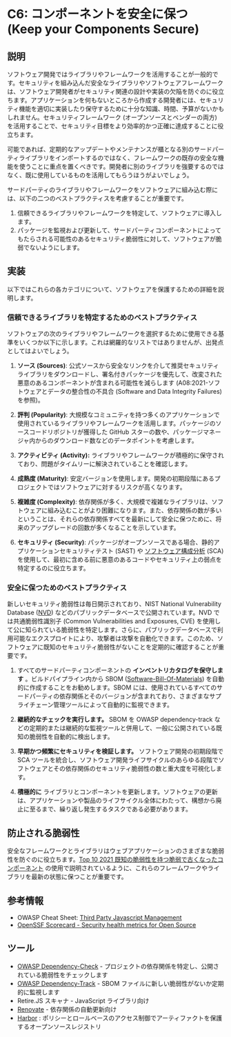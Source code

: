 # C6: コンポーネントを安全に保つ (Keep your Components Secure)

## 説明

ソフトウェア開発ではライブラリやフレームワークを活用することが一般的です。セキュリティを組み込んだ安全なライブラリやソフトウェアフレームワークは、ソフトウェア開発者がセキュリティ関連の設計や実装の欠陥を防ぐのに役立ちます。アプリケーションを何もないところから作成する開発者には、セキュリティ機能を適切に実装したり保守するために十分な知識、時間、予算がないかもしれません。セキュリティフレームワーク (オープンソースとベンダーの両方) を活用することで、セキュリティ目標をより効率的かつ正確に達成することに役立ちます。

可能であれば、定期的なアップデートやメンテナンスが櫃となる別のサードパーティライブラリをインポートするのではなく、フレームワークの既存の安全な機能を使うことに重点を置くべきです。開発者に別のライブラリを強要するのではなく、既に使用しているものを活用してもらうほうがよいでしょう。


サードパーティのライブラリやフレームワークをソフトウェアに組み込む際には、以下の二つのベストプラクティスを考慮することが重要です。

1. 信頼できるライブラリやフレームワークを特定して、ソフトウェアに導入します。
2. パッケージを監視および更新して、サードパーティコンポーネントによってもたらされる可能性のあるセキュリティ脆弱性に対して、ソフトウェアが脆弱でないようにします。

## 実装

以下ではこれらの各カテゴリについて、ソフトウェアを保護するための詳細を説明します。

### 信頼できるライブラリを特定するためのベストプラクティス

ソフトウェアの次のライブラリやフレームワークを選択するために使用できる基準をいくつか以下に示します。これは網羅的なリストではありませんが、出発点としてはよいでしょう。

1. **ソース (Sources)**: 公式ソースから安全なリンクを介して推奨セキュリティライブラリをダウンロードし、署名付きパッケージを優先して、改変された悪意のあるコンポーネントが含まれる可能性を減らします (A08:2021-ソフトウェアとデータの整合性の不具合 (Software and Data Integrity Failures) を参照)。

2. **評判 (Popularity)**: 大規模なコミュニティを持つ多くのアプリケーションで使用されているライブラリやフレームワークを活用します。パッケージのソースコードリポジトリが獲得した GitHub スターの数や、パッケージマネージャ内からのダウンロード数などのデータポイントを考慮します。

3. **アクティビティ (Activity):** ライブラリやフレームワークが積極的に保守されており、問題がタイムリーに解決されていることを確認します。

4. **成熟度 (Maturity)**: 安定バージョンを使用します。開発の初期段階にあるプロジェクトではソフトウェアに対するリスクが高くなります。

5. **複雑度 (Complexity)**: 依存関係が多く、大規模で複雑なライブラリは、ソフトウェアに組み込むことがより困難になります。また、依存関係の数が多いということは、それらの依存関係すべてを最新にして安全に保つために、将来のアップグレードの回数が多くなることを示しています。

6. **セキュリティ (Security)**: パッケージがオープンソースである場合、静的アプリケーションセキュリティテスト (SAST) や [ソフトウェア構成分析](https://en.everybodywiki.com/Software_Composition_Analysis#:~:text=Software%20Composition%20Analysis%20%28SCA%29%20comprises,been%20integrated%20into%20your%20applications.) (SCA) を使用して、最初に含める前に悪意のあるコードやセキュリティ上の弱点を特定するのに役立ちます。

### 安全に保つためのベストプラクティス

新しいセキュリティ脆弱性は毎日開示されており、NIST National Vulnerability Database ([NVD](https://nvd.nist.gov/)) などのパブリックデータベースで公開されています。NVD では共通脆弱性識別子 (Common Vulnerabilities and Exposures, CVE) を使用して公に知られている脆弱性を特定します。さらに、パブリックデータベースで利用可能なエクスプロイトにより、攻撃者は攻撃を自動化できます。このため、ソフトウェアに既知のセキュリティ脆弱性がないことを定期的に確認することが重要です。

1. すべてのサードパーティコンポーネントの **インベントリカタログを保守します** 。ビルドパイプライン内から SBOM ([Software-Bill-Of-Materials](https://cyclonedx.org/)) を自動的に作成することをお勧めします。SBOM には、使用されているすべてのサードパーティの依存関係とそのバージョンが含まれており、さまざまなサプライチェーン管理ツールによって自動的に監視できます。

2. **継続的なチェックを実行します。** SBOM を OWASP dependency-track などの定期的または継続的な監視ツールと併用して、一般に公開されている既知の脆弱性を自動的に検出します。

3. **早期かつ頻繁にセキュリティを検証します。** ソフトウェア開発の初期段階で SCA ツールを統合し、ソフトウェア開発ライフサイクルのあらゆる段階でソフトウェアとその依存関係のセキュリティ脆弱性の数と重大度を可視化します。

4. **積極的に** ライブラリとコンポーネントを更新します。ソフトウェアの更新は、アプリケーションや製品のライフサイクル全体にわたって、構想から廃止に至るまで、繰り返し発生するタスクである必要があります。

## 防止される脆弱性

安全なフレームワークとライブラリはウェブアプリケーションのさまざまな脆弱性を防ぐのに役立ちます。[Top 10 2021 既知の脆弱性を持つ脆弱で古くなったコンポーネント](https://owasp.org/Top10/A06_2021-Vulnerable_and_Outdated_Components/) の使用で説明されているように、これらのフレームワークやライブラリを最新の状態に保つことが重要です。

## 参考情報

- OWASP Cheat Sheet: [Third Party Javascript Management](https://cheatsheetseries.owasp.org/cheatsheets/Third_Party_Javascript_Management_Cheat_Sheet.html#sandboxing-content)
- [OpenSSF Scorecard - Security health metrics for Open Source](https://github.com/ossf/scorecard)

## ツール

- [OWASP Dependency-Check](https://owasp.org/www-project-dependency-check/) ­- プロジェクトの依存関係を特定し、公開されている脆弱性をチェックします
- [OWASP Dependency-Track](https://owasp.org/www-project-dependency-track/) - SBOM ファイルに新しい脆弱性がないか定期的に監視します
- Retire.JS スキャナ - JavaScript ライブラリ向け
- [Renovate](https://github.com/renovatebot/renovate) - 依存関係の自動更新向け
- [Harbor](https://goharbor.io/) : ポリシーとロールベースのアクセス制御でアーティファクトを保護するオープンソースレジストリ
